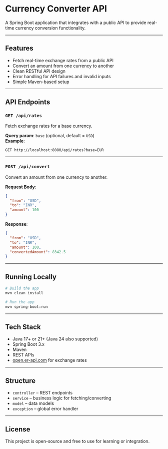 # Currency Converter API

A Spring Boot application that integrates with a public API to provide real-time currency conversion functionality.

---

## Features

- Fetch real-time exchange rates from a public API
- Convert an amount from one currency to another
- Clean RESTful API design
- Error handling for API failures and invalid inputs
- Simple Maven-based setup

---

## API Endpoints

### `GET /api/rates`
Fetch exchange rates for a base currency.

**Query param**: `base` (optional, default = `USD`)  
**Example**:
```
GET http://localhost:8080/api/rates?base=EUR
```

---

### `POST /api/convert`
Convert an amount from one currency to another.

**Request Body**:
```json
{
  "from": "USD",
  "to": "INR",
  "amount": 100
}
```

**Response**:
```json
{
  "from": "USD",
  "to": "INR",
  "amount": 100,
  "convertedAmount": 8342.5
}
```

---

## Running Locally

```bash
# Build the app
mvn clean install

# Run the app
mvn spring-boot:run
```

---

## Tech Stack

- Java 17+ or 21+ (Java 24 also supported)
- Spring Boot 3.x
- Maven
- REST APIs
- [open.er-api.com](https://open.er-api.com/) for exchange rates

---

## Structure

- `controller` – REST endpoints
- `service` – business logic for fetching/converting
- `model` – data models
- `exception` – global error handler

---

## License

This project is open-source and free to use for learning or integration.
